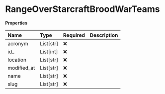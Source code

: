 # RangeOverStarcraftBroodWarTeams

**Properties**

| Name        | Type      | Required | Description |
| :---------- | :-------- | :------- | :---------- |
| acronym     | List[str] | ❌       |             |
| id\_        | List[int] | ❌       |             |
| location    | List[str] | ❌       |             |
| modified_at | List[str] | ❌       |             |
| name        | List[str] | ❌       |             |
| slug        | List[str] | ❌       |             |

